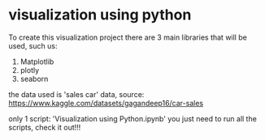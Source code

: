 # visualization using python

To create this visualization project there are 3 main libraries that will be used, such us:
1. Matplotlib
2. plotly
3. seaborn

the data used is 'sales car' data, source:
https://www.kaggle.com/datasets/gagandeep16/car-sales

only 1 script:
'Visualization using Python.ipynb'
you just need to run all the scripts, check it out!!!
